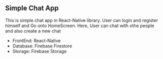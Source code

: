 ## Simple Chat App

This is simple chat app in React-Native library.
User can login and register himself and Go onto HomeScreen. Here, User can chat with othe people and also create a new chat

* FrontEnd: React-Native
* Database: Firebase Firestore
* Storage: Firebase Storage
